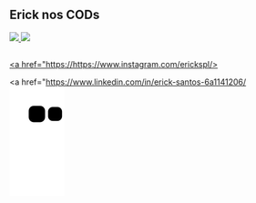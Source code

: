 ## Erick nos CODs 
 <div>
  <a href="https://github.com/IMvErickz">
  <img height="180em" src="https://github-readme-stats.vercel.app/api?username=IMvErickz&show_icons=true&theme=dracula&include_all_commits=true&count_private=true"/>
  <img height="180em" src="https://github-readme-stats.vercel.app/api/top-langs/?username=IMvErickz&layout=compact&langs_count=16&theme=dracula"/>
<div>

  
  ##
 
<div> 
  
  <a href="https://https://www.instagram.com/erickspl/></a>
  
  <a href="https://www.linkedin.com/in/erick-santos-6a1141206/</a>
  ![Snake animation](https://github.com/rafaballerini/rafaballerini/blob/output/github-contribution-grid-snake.svg)
</div>
